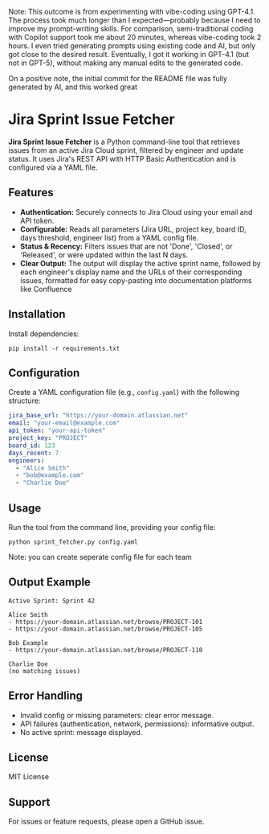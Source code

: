 Note: This outcome is from experimenting with vibe-coding using GPT-4.1. The process took much longer than I expected—probably because I need to improve my prompt-writing skills. For comparison, semi-traditional coding with Copilot support took me about 20 minutes, whereas vibe-coding took 2 hours. I even tried generating prompts using existing code and AI, but only got close to the desired result. Eventually, I got it working in GPT-4.1 (but not in GPT-5), without making any manual edits to the generated code.


On a positive note, the initial commit for the README file was fully generated by AI, and this worked great

# Jira Sprint Issue Fetcher

**Jira Sprint Issue Fetcher** is a Python command-line tool that retrieves issues from an active Jira Cloud sprint, filtered by engineer and update status. It uses Jira's REST API with HTTP Basic Authentication and is configured via a YAML file.

## Features

- **Authentication:** Securely connects to Jira Cloud using your email and API token.
- **Configurable:** Reads all parameters (Jira URL, project key, board ID, days threshold, engineer list) from a YAML config file.
- **Status & Recency:** Filters issues that are not 'Done', 'Closed', or 'Released', or were updated within the last N days.
- **Clear Output:** The output will display the active sprint name, followed by each engineer's display name and the URLs of their corresponding issues, formatted for easy copy-pasting into documentation platforms like Confluence

## Installation

Install dependencies:
   ```
   pip install -r requirements.txt
   ```

## Configuration

Create a YAML configuration file (e.g., `config.yaml`) with the following structure:

```yaml
jira_base_url: "https://your-domain.atlassian.net"
email: "your-email@example.com"
api_token: "your-api-token"
project_key: "PROJECT"
board_id: 123
days_recent: 7
engineers:
  - "Alice Smith"
  - "bob@example.com"
  - "Charlie Doe"
```

## Usage

Run the tool from the command line, providing your config file:

```
python sprint_fetcher.py config.yaml
```

Note: you can create seperate config file for each team

## Output Example

```
Active Sprint: Sprint 42

Alice Smith
- https://your-domain.atlassian.net/browse/PROJECT-101
- https://your-domain.atlassian.net/browse/PROJECT-105

Bob Example
- https://your-domain.atlassian.net/browse/PROJECT-110

Charlie Doe
(no matching issues)
```

## Error Handling

- Invalid config or missing parameters: clear error message.
- API failures (authentication, network, permissions): informative output.
- No active sprint: message displayed.

## License

MIT License

## Support

For issues or feature requests, please open a GitHub issue.
